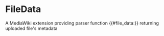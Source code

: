 # FileData
A MediaWiki extension providing parser function {{#file_data:}} returning uploaded file's metadata
